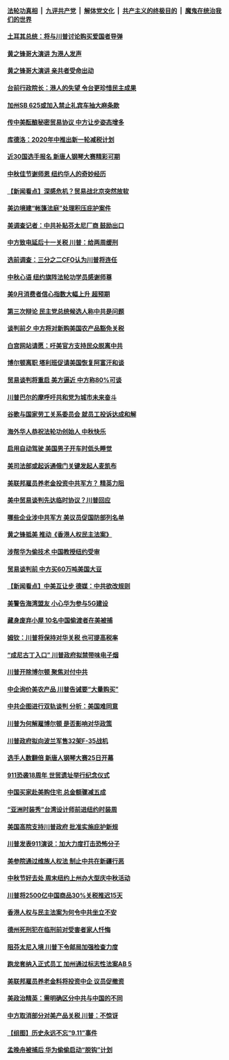 ####  [法轮功真相](../../../../basic/blob/master/README.md?t=09141252) &nbsp;|&nbsp; [九评共产党](../../../../9ping.md/blob/master/README.md?t=09141252) &nbsp;|&nbsp; [解体党文化](../../../../jtdwh.md/blob/master/README.md?t=09141252)  &nbsp;|&nbsp; [共产主义的终极目的](../../../../gczydzjmd.md/blob/master/README.md?t=09141252) &nbsp;|&nbsp; [魔鬼在统治我们的世界](../../../../mgztzwmdsj.md/blob/master/README.md?t=09141252) 

#### [土耳其总统：将与川普讨论购买爱国者导弹](../pages/nsc412/n11521136.md?t=09141252) 

#### [黄之锋哥大演讲 为港人发声](../pages/nsc412/n11520511.md?t=09141252) 

#### [黄之锋哥大演讲 亲共者受命出动](../pages/nsc412/n11520505.md?t=09141252) 

#### [台前行政院长：港人的失望 令台更珍惜民主成果](../pages/nsc412/n11520529.md?t=09141252) 

#### [加州SB 625或加入禁止礼宾车抽大麻条款](../pages/nsc412/n11520576.md?t=09141252) 

#### [传中美酝酿秘密贸易协议 中方让步姿态增多](../pages/nsc412/n11519948.md?t=09141252) 

#### [库德洛：2020年中推出新一轮减税计划](../pages/nsc412/n11519643.md?t=09141252) 

#### [近30国选手报名 新唐人钢琴大赛精彩可期](../pages/nsc412/n11515402.md?t=09141252) 

#### [中秋佳节谢师恩 纽约华人的奇妙经历](../pages/nsc412/n11519967.md?t=09141252) 

#### [【新闻看点】深感危机？贸易战北京突然放软](../pages/nsc412/n11519362.md?t=09141252) 

#### [美边境建“帐篷法庭”处理积压庇护案件](../pages/nsc412/n11519861.md?t=09141252) 

#### [美调查记者：中共补贴芬太尼厂商 鼓励出口](../pages/nsc412/n11518257.md?t=09141252) 

#### [中方致电延后十一关税 川普：给两周缓刑](../pages/nsc412/n11519697.md?t=09141252) 

#### [选前调查：三分之二CFO认为川普将连任](../pages/nsc412/n11519649.md?t=09141252) 

#### [中秋心语 纽约旗阵法轮功学员感谢师尊](../pages/nsc412/n11519516.md?t=09141252) 

#### [美9月消费者信心指数大幅上升 超预期](../pages/nsc412/n11519503.md?t=09141252) 

#### [第三次辩论 民主党总统候选人称中共是问题](../pages/nsc412/n11519213.md?t=09141252) 

#### [谈判前夕 中方将对新购美国农产品豁免关税](../pages/nsc412/n11519156.md?t=09141252) 

#### [白宫网站请愿：吁美官方支持民众脱离中共](../pages/nsc412/n11512429.md?t=09141252) 

#### [博尔顿离职 塔利班促请美国恢复阿富汗和谈](../pages/nsc412/n11518956.md?t=09141252) 

#### [贸易谈判将重启 美方逼近 中方称80%可谈](../pages/nsc412/n11517596.md?t=09141252) 

#### [川普巴尔的摩呼吁共和党为城市未来奋斗](../pages/nsc412/n11518108.md?t=09141252) 

#### [谷歌与国家劳工关系委员会 就员工投诉达成和解](../pages/nsc412/n11518497.md?t=09141252) 

#### [海外华人恭祝法轮功创始人 中秋快乐](../pages/nsc412/n11518250.md?t=09141252) 

#### [启用自动驾驶 美国男子开车时低头睡觉](../pages/nsc412/n11518240.md?t=09141252) 

#### [美司法部或起诉通俄门关键发起人麦凯布](../pages/nsc412/n11517943.md?t=09141252) 

#### [美联邦雇员养老金投资中共军方？ 精英力阻](../pages/nsc412/n11517745.md?t=09141252) 

#### [美中贸易谈判先达临时协议？川普回应](../pages/nsc412/n11517746.md?t=09141252) 

#### [哪些企业涉中共军方 美议员促国防部列名单](../pages/nsc412/n11517663.md?t=09141252) 

#### [黄之锋抵美 推动《香港人权民主法案》](../pages/nsc412/n11517376.md?t=09141252) 

#### [涉帮华为偷技术 中国教授纽约受审](../pages/nsc412/n11515699.md?t=09141252) 

#### [贸易谈判前 中方买60万吨美国大豆](../pages/nsc412/n11517613.md?t=09141252) 

#### [【新闻看点】中美互让步 德媒：中共欲改规则](../pages/nsc412/n11517200.md?t=09141252) 

#### [美警告海湾盟友 小心华为参与5G建设](../pages/nsc412/n11517472.md?t=09141252) 

#### [藏身废弃小屋 10名中国偷渡者在美被捕](../pages/nsc412/n11517204.md?t=09141252) 

#### [姆钦：川普将保持对华关税 也可提高税率](../pages/nsc412/n11517240.md?t=09141252) 

#### [“成尼古丁入口” 川普政府拟禁带味电子烟](../pages/nsc412/n11516789.md?t=09141252) 

#### [川普开除博尔顿 聚焦对付中共](../pages/nsc412/n11517208.md?t=09141252) 

#### [中企询价美农产品 川普告诫要“大量购买”](../pages/nsc412/n11516787.md?t=09141252) 

#### [中共企图进行双轨谈判 分析：美国难同意](../pages/nsc412/n11516940.md?t=09141252) 

#### [川普为何解雇博尔顿 是否影响对华政策](../pages/nsc412/n11515314.md?t=09141252) 

#### [川普政府拟向波兰军售32架F-35战机](../pages/nsc412/n11516573.md?t=09141252) 

#### [选手人数翻倍 新唐人钢琴大赛25日开幕](../pages/nsc412/n11515710.md?t=09141252) 

#### [911恐袭18周年 世贸遗址举行纪念仪式](../pages/nsc412/n11515823.md?t=09141252) 

#### [中国买家赴美购住宅 总金额骤减五成](../pages/nsc412/n11515668.md?t=09141252) 

#### [“亚洲时装秀”台湾设计师前进纽约时装周](../pages/nsc412/n11515714.md?t=09141252) 

#### [美国高院支持川普政府 批准实施庇护新规](../pages/nsc412/n11516348.md?t=09141252) 

#### [川普发表911演说：加大力度打击恐怖分子](../pages/nsc412/n11516204.md?t=09141252) 

#### [美参院通过维族人权法 制止中共在新疆行恶](../pages/nsc412/n11515685.md?t=09141252) 

#### [中秋节好去处 周末纽约上州办大型庆中秋活动](../pages/nsc412/n11513284.md?t=09141252) 

#### [川普将2500亿中国商品30%关税推迟15天](../pages/nsc412/n11515516.md?t=09141252) 

#### [香港人权与民主法案为何令中共坐立不安](../pages/nsc412/n11506208.md?t=09141252) 

#### [德州死刑犯在临刑前对受害者家人忏悔](../pages/nsc412/n11515245.md?t=09141252) 

#### [阻芬太尼入境 川普下令邮局加强检查力度](../pages/nsc412/n11515033.md?t=09141252) 

#### [跑龙套纳入正式员工  加州通过标志性法案AB 5](../pages/nsc412/n11515204.md?t=09141252) 

#### [美联邦雇员养老金料将投资中企 议员促撤资](../pages/nsc412/n11514867.md?t=09141252) 

#### [美政治精英：需明确区分中共与中国的不同](../pages/nsc412/n11514833.md?t=09141252) 

#### [中方取消部分对美产品关税 川普：不惊讶](../pages/nsc412/n11514904.md?t=09141252) 

#### [【组图】历史永远不忘“9.11”事件](../pages/nsc412/n11514648.md?t=09141252) 

#### [孟晚舟被捕后 华为偷偷启动“脱钩”计划](../pages/nsc412/n11514647.md?t=09141252) 

